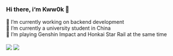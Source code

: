 ### Hi there, i‘m Kww0k 👋

<div>
   🔭 I’m currently working on backend development
</div>
<div>
   🌱 I’m currently a university student in China
</div>
<div>
   🤔 I’m playing Genshin Impact and Honkai Star Rail at the same time
</div>
<br/>

<img align="center" src="https://github-readme-stats.vercel.app/api/top-langs/?username=K w w0k&hide_title=true&hide_border=true&layout=compact&langs_count=6&text_color=000&icon_color=fff&bg_color=0,52fa5a,4dfcff,c64dff&theme=graywhite" />

<img align="center" src="https://github-readme-streak-stats.herokuapp.com/?user=Kww0k" />
